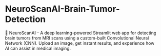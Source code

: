 # NeuroScanAI-Brain-Tumor-Detection
🧠 NeuroScanAI – A deep learning-powered Streamlit web app for detecting brain tumors from MRI scans using a custom-built Convolutional Neural Network (CNN). Upload an image, get instant results, and experience how AI can assist in medical imaging. 
